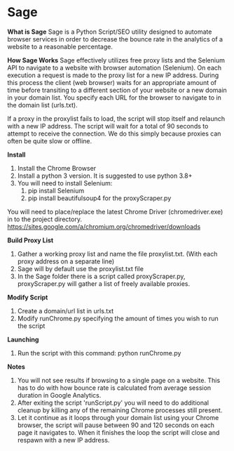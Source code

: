# Sage

**What is Sage**
Sage is a Python Script/SEO utility designed to automate browser services in order to decrease the bounce rate in the analytics of a website to a reasonable percentage.

**How Sage Works**
Sage effectively utilizes free proxy lists and the Selenium API to navigate to a website with browser automation (Selenium). On each execution a request is made to the proxy list for a new IP address. During this process the client (web browser) waits for an appropriate amount of time before transiting to a different section of your website or a new domain in your domain list. You specify each URL for the browser to navigate to in the domain list (urls.txt).

If a proxy in the proxylist fails to load, the script will stop itself and relaunch with a new IP address. The script will wait for a total of 90 seconds to attempt to receive the connection. We do this simply because proxies can often be quite slow or offline.

**Install**
1) Install the Chrome Browser
2) Install a python 3 version. It is suggested to use python 3.8+
3) You will need to install Selenium:
	1) pip install Selenium
	2) pip install beautifulsoup4 for the proxyScraper.py 
	
You will need to place/replace the latest Chrome Driver (chromedriver.exe) in to the project directory. https://sites.google.com/a/chromium.org/chromedriver/downloads

**Build Proxy List**
1) Gather a working proxy list and name the file proxylist.txt. (With each proxy address on a separate line)
2) Sage will by default use the proxylist.txt file
3) In the Sage folder there is a script called proxyScraper.py, proxyScraper.py will gather a list of freely available proxies.

**Modify Script**
1) Create a domain/url list in urls.txt
2) Modify runChrome.py specifying the amount of times you wish to run the script

**Launching**
1) Run the script with this command: python runChrome.py

**Notes**
1) You will not see results if browsing to a single page on a website. This has to do with how bounce rate is calculated from average session duration in Google Analytics.
2) After exiting the script 'runScript.py' you will need to do additional cleanup by killing any of the remaining Chrome processes still present.
3) Let it continue as it loops through your domain list using your Chrome browser, the script will pause between 90 and 120 seconds on each page it navigates to. When it finishes the loop the script will close and respawn with a new IP address.


